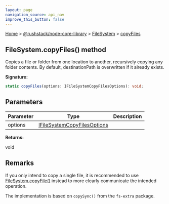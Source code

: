 ```yaml
---
layout: page
navigation_source: api_nav
improve_this_button: false
---
```



[Home](./index.md) &gt; [@rushstack/node-core-library](./node-core-library.md) &gt; [FileSystem](./node-core-library.filesystem.md) &gt; [copyFiles](./node-core-library.filesystem.copyfiles.md)

## FileSystem.copyFiles() method

Copies a file or folder from one location to another, recursively copying any folder contents. By default, destinationPath is overwritten if it already exists.

<b>Signature:</b>

```typescript
static copyFiles(options: IFileSystemCopyFilesOptions): void;
```

## Parameters

|  Parameter | Type | Description |
|  --- | --- | --- |
|  options | [IFileSystemCopyFilesOptions](./node-core-library.ifilesystemcopyfilesoptions.md) |  |

<b>Returns:</b>

void

## Remarks

If you only intend to copy a single file, it is recommended to use [FileSystem.copyFile()](./node-core-library.filesystem.copyfile.md) instead to more clearly communicate the intended operation.

The implementation is based on `copySync()` from the `fs-extra` package.
